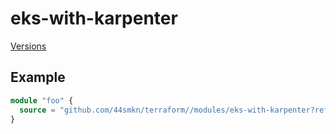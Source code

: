 # eks-with-karpenter

[Versions](https://github.com/44smkn/terraform/releases?q=modules/eks-with-karpenter)

## Example

```tf
module "foo" {
  source = "github.com/44smkn/terraform//modules/eks-with-karpenter?ref=module_modules_eks-with-karpenter_v0.1.0"
}
```
